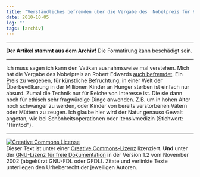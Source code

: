 ```yaml
---
title: "Verständliches befremden über die Vergabe des  Nobelpreis für Robert Edwards"
date: 2010-10-05
log: ""
tags: [archiv]
---
```

<hr><b>Der Artikel stammt aus dem Archiv!</b> Die Formatirung kann beschädigt sein.<hr>
<p>Ich muss sagen ich kann den Vatikan ausnahmsweise mal verstehen. Mich hat die Vergabe des  Nobelpreis an Robert Edwards <a href="http://www.oecumene.radiovaticana.org/ted/Articolo.asp?c=427592">auch befremdet</a>. Ein Preis zu vergeben, für künstliche Befruchtung, in einer Welt der Überbevölkerung in der Millionen Kinder an Hunger sterben ist einfach nur absurd.  Zumal die Technik nur für Reiche von Interesse ist. Die sie dann noch für ethisch sehr fragwürdige Dinge anwenden. Z.B. um in hohen Alter noch schwanger zu werden, oder Kinder von bereits verstorbenen Vätern oder Müttern zu zeugen. Ich glaube hier wird der Natur genauso Gewalt angetan, wie bei Schönheitsoperationen oder Itensivmedizin (Stichwort: "Hirntod"). </p>


<hr />
<p><a rel="license" href="http://creativecommons.org/licenses/by-sa/3.0/de/"><img alt="Creative Commons License" style="border-width: 0pt;" src="http://i.creativecommons.org/l/by-sa/3.0/de/88x31.png" /></a><br />
Dieser <span xmlns:dc="http://purl.org/dc/elements/1.1/" href="http://purl.org/dc/dcmitype/Text" rel="dc:type">Text</span> ist unter einer <a rel="license" href="http://creativecommons.org/licenses/by-sa/3.0/de/">Creative Commons-Lizenz</a> lizenziert. <b>Und</b> unter der <a href="http://de.wikipedia.org/wiki/GFDL">GNU-Lizenz f&uuml;r freie Dokumentation</a> in der Version 1.2 vom November 2002 (abgek&uuml;rzt GNU-FDL oder GFDL). Zitate und verlinkte Texte unterliegen den Urheberrecht der jeweiligen Autoren.</p>
